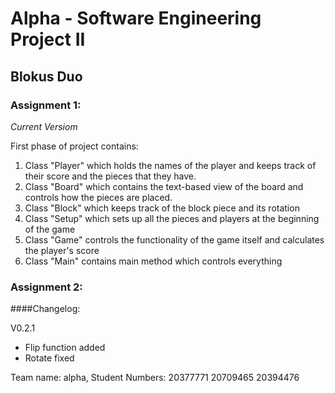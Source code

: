 # Alpha - Software Engineering Project II
## Blokus Duo

### Assignment 1:
*Current Versiom*

First phase of project contains:
1. Class "Player" which holds the names of the player and keeps track of their score and the pieces that they have.
2. Class "Board" which contains the text-based view of the board and controls how the pieces are placed.
3. Class "Block" which keeps track of the block piece and its rotation
4. Class "Setup" which sets up all the pieces and players at the beginning of the game
5. Class "Game" controls the functionality of the game itself and calculates the player's score
6. Class "Main" contains main method which controls everything


### Assignment 2:

####Changelog:

V0.2.1
- Flip function added
- Rotate fixed

Team name: alpha, Student Numbers: 20377771 20709465 20394476